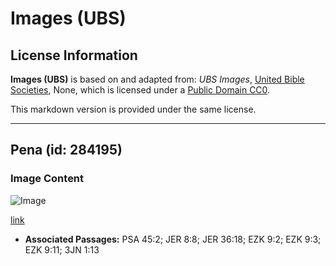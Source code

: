# Images (UBS)

## License Information

**Images (UBS)** is based on and adapted from: _UBS Images_, [United Bible Societies](https://unitedbiblesocieties.org/), None, which is licensed under a [Public Domain CC0](https://creativecommons.org/public-domain/cc0/).

This markdown version is provided under the same license.



--------------------------------

## Pena (id: 284195)

### Image Content

![Image](https://cdn.aquifer.bible/aquifer-content/resources/Media/WEB-0354_pen.jpg)

[link](https://cdn.aquifer.bible/aquifer-content/resources/Media/WEB-0354_pen.jpg)

* **Associated Passages:** PSA 45:2; JER 8:8; JER 36:18; EZK 9:2; EZK 9:3; EZK 9:11; 3JN 1:13

